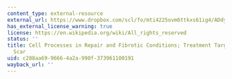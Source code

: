 ```yaml
---
content_type: external-resource
external_url: https://www.dropbox.com/scl/fo/mti4225ovm6ttkxs61ig4/ADdy_wCHzDjkcnmRoJb7YAE/Chapters/Chap%204%20Cell%20Processes%20in%20Repair%20and%20Fibrotic%20Conditions%3B%20Treatment%20Targets%3B%20Combating%20Scar?dl=0&rlkey=lk9sc8zmko2ozm8m59o8qza0y
has_external_license_warning: true
license: https://en.wikipedia.org/wiki/All_rights_reserved
status: ''
title: Cell Processes in Repair and Fibrotic Conditions; Treatment Targets; Combating
  Scar
uid: c288aa69-9666-4a2a-990f-373961100191
wayback_url: ''
---
```

